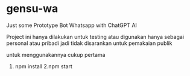 # gensu-wa
Just some Prototype Bot Whatsapp with ChatGPT AI


Project ini hanya dilakukan untuk testing atau digunakan hanya sebagai personal atau pribadi jadi tidak disarankan untuk pemakaian publik

untuk menggunakannya cukup pertama
1. npm install
2.npm start

